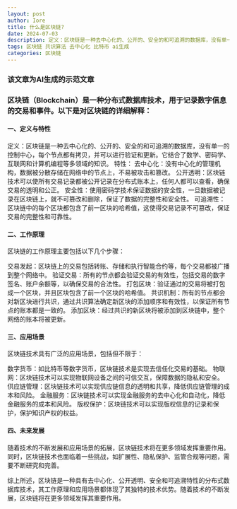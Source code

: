 ```yaml
---
layout: post
author: Iore
title: 什么是区块链?
date: 2024-07-03
description: 定义：区块链是一种去中心化的、公开的、安全的和可追溯的数据库，没有单一的控制中心，每个节点都有拷贝，并可以进行验证和更新。
tags: 区块链 共识算法 去中心化 比特币 ai生成
categories: 区块链
---
```


### 该文章为AI生成的示范文章

### 区块链（Blockchain）是一种分布式数据库技术，用于记录数字信息的交易和事件。以下是对区块链的详细解释：

#### 一、定义与特性
定义：区块链是一种去中心化的、公开的、安全的和可追溯的数据库，没有单一的控制中心，每个节点都有拷贝，并可以进行验证和更新。它结合了数学、密码学、互联网和计算机编程等多领域的知识。
特性：
去中心化：没有中心化的管理机构，数据被分散存储在网络中的节点上，不易被攻击和篡改。
公开透明：区块链技术可以使所有交易记录都被公开记录在分布式账本上，任何人都可以查看，确保交易的透明和公正。
安全性：使用密码学技术保证数据的安全性，一旦数据被记录在区块链上，就不可篡改和删除，保证了数据的完整性和安全性。
可追溯性：区块链中的每个区块都包含了前一区块的哈希值，这使得交易记录不可篡改，保证交易的完整性和可靠性。
#### 二、工作原理
区块链的工作原理主要包括以下几个步骤：

交易发起：区块链上的交易包括转账、存储和执行智能合约等，每个交易都被广播到整个网络中。
验证交易：所有的节点都会验证交易的有效性，包括交易的数字签名、账户余额等，以确保交易的合法性。
打包区块：验证通过的交易将被打包成一个区块，并且区块包含了前一个区块的哈希值。
共识机制：所有的节点都会对新区块进行共识，通过共识算法确定新区块的添加顺序和有效性，以保证所有节点的账本都是一致的。
添加区块：经过共识的新区块将被添加到区块链中，整个网络的账本将被更新。
#### 三、应用场景
区块链技术具有广泛的应用场景，包括但不限于：

数字货币：如比特币等数字货币，区块链技术是实现去信任化交易的基础。
物联网：区块链技术可以实现物联网设备之间的可信交互，保障数据的隐私和安全。
供应链管理：区块链技术可以实现供应链信息的透明和共享，降低供应链管理的成本和风险。
金融服务：区块链技术可以实现金融服务的去中心化和自动化，降低金融服务的成本和风险。
版权保护：区块链技术可以实现版权信息的记录和保护，保护知识产权的权益。
#### 四、未来发展
随着技术的不断发展和应用场景的拓展，区块链技术将在更多领域发挥重要作用。同时，区块链技术也面临着一些挑战，如扩展性、隐私保护、监管合规等问题，需要不断研究和完善。

综上所述，区块链是一种具有去中心化、公开透明、安全和可追溯特性的分布式数据库技术，其工作原理和应用场景都体现了其独特的技术优势。随着技术的不断发展，区块链将在更多领域发挥其重要作用。